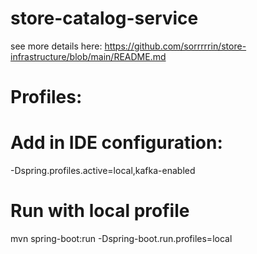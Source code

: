# store-catalog-service
see more details here:
https://github.com/sorrrrrin/store-infrastructure/blob/main/README.md


# Profiles:
# Add in IDE configuration:
-Dspring.profiles.active=local,kafka-enabled
# Run with local profile
mvn spring-boot:run -Dspring-boot.run.profiles=local